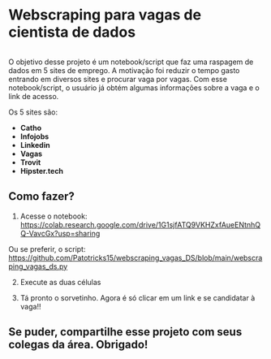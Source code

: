 # Webscraping para vagas de cientista de dados
<p align="center">
<img scr="https://github.com/Patotricks15/webscraping_vagas_DS/blob/main/WEBSCRAPING%20VAGAS%20DE%20EMPREGO%20CI%C3%8ANCIA%20DE%20DADOS.png",width="80%"></img></center>
</p>


O objetivo desse projeto é um notebook/script que faz uma raspagem de dados em 5 sites de emprego. A motivação foi reduzir o tempo gasto entrando em diversos sites e procurar vaga por vagas. Com esse notebook/script, o usuário já obtém algumas informações sobre a vaga e o link de acesso.

Os 5 sites são:
* **Catho**
* **Infojobs**
* **Linkedin**
* **Vagas**
* **Trovit**
* **Hipster.tech**

## Como fazer?

1. Acesse o notebook: https://colab.research.google.com/drive/1G1sjfATQ9VKHZxfAueENtnhQQ-VavcGx?usp=sharing

Ou se preferir, o script: https://github.com/Patotricks15/webscraping_vagas_DS/blob/main/webscraping_vagas_ds.py

2. Execute as duas células

3. Tá pronto o sorvetinho. Agora é só clicar em um link e se candidatar à vaga!!

## Se puder, compartilhe esse projeto com seus colegas da área. Obrigado!
